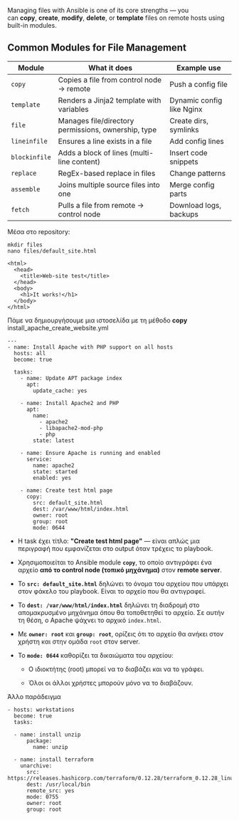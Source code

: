 Managing files with Ansible is one of its core strengths — you can **copy**, **create**, **modify**, **delete**, or **template** files on remote hosts using built-in modules.

## Common Modules for File Management

| Module        | What it does                                        | Example use               |
| ------------- | --------------------------------------------------- | ------------------------- |
| `copy`        | Copies a file from control node → remote            | Push a config file        |
| `template`    | Renders a Jinja2 template with variables            | Dynamic config like Nginx |
| `file`        | Manages file/directory permissions, ownership, type | Create dirs, symlinks     |
| `lineinfile`  | Ensures a line exists in a file                     | Add config lines          |
| `blockinfile` | Adds a block of lines (multi-line content)          | Insert code snippets      |
| `replace`     | RegEx-based replace in files                        | Change patterns           |
| `assemble`    | Joins multiple source files into one                | Merge config parts        |
| `fetch`       | Pulls a file from remote → control node             | Download logs, backups    |
Μέσα στο repository:

```
mkdir files
nano files/default_site.html

<html> 
  <head>
    <title>Web-site test</title>
  </head>
  <body>
    <h1>It works!</h1>
  </body>
</html>

```
Πάμε να δημιουργήσουμε μια ιστοσελίδα με τη μέθοδο **copy**
install_apache_create_website.yml
```
---
- name: Install Apache with PHP support on all hosts
  hosts: all
  become: true

  tasks:
    - name: Update APT package index
      apt:
        update_cache: yes

    - name: Install Apache2 and PHP
      apt:
        name:
          - apache2
          - libapache2-mod-php
          - php
        state: latest

    - name: Ensure Apache is running and enabled
      service:
        name: apache2
        state: started
        enabled: yes

    - name: Create test html page
      copy:
        src: default_site.html
        dest: /var/www/html/index.html
        owner: root
        group: root
        mode: 0644

```
- Η task έχει τίτλο: **"Create test html page"** — είναι απλώς μια περιγραφή που εμφανίζεται στο output όταν τρέχεις το playbook.
    
- Χρησιμοποιείται το Ansible module **`copy`**, το οποίο αντιγράφει ένα αρχείο **από το control node (τοπικό μηχάνημα)** στον **remote server**.
    
- Το **`src: default_site.html`** δηλώνει το όνομα του αρχείου που υπάρχει στον φάκελο του playbook. Είναι το αρχείο που θα αντιγραφεί.
    
- Το **`dest: /var/www/html/index.html`** δηλώνει τη διαδρομή στο απομακρυσμένο μηχάνημα όπου θα τοποθετηθεί το αρχείο. Σε αυτήν τη θέση, ο Apache ψάχνει το αρχικό `index.html`.
    
- Με **`owner: root`** και **`group: root`**, ορίζεις ότι το αρχείο θα ανήκει στον χρήστη και στην ομάδα `root` στον server.
    
- Το **`mode: 0644`** καθορίζει τα δικαιώματα του αρχείου:
    
    - Ο ιδιοκτήτης (root) μπορεί να το διαβάζει και να το γράφει.
        
    - Όλοι οι άλλοι χρήστες μπορούν μόνο να το διαβάζουν.

Άλλο παράδειγμα 

```
- hosts: workstations
  become: true
  tasks: 

  - name: install unzip
      package:
        name: unzip

  - name: install terraform
    unarchive:
      src: https://releases.hashicorp.com/terraform/0.12.28/terraform_0.12.28_linux_amd64.zip
      dest: /usr/local/bin
      remote_src: yes
      mode: 0755
      owner: root
      group: root
```

